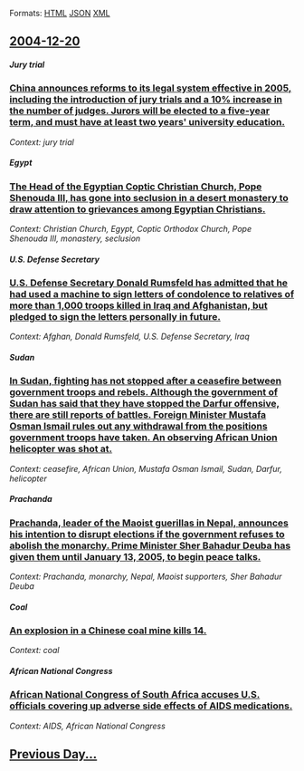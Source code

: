 
Formats: [HTML](2004/12/20/index.html)  [JSON](2004/12/20/index.json)  [XML](2004/12/20/index.xml)  

## [2004-12-20](/news/2004/12/20/index.md)

##### Jury trial
### [ China announces reforms to its legal system effective in 2005, including the introduction of jury trials and a 10% increase in the number of judges. Jurors will be elected to a five-year term, and must have at least two years' university education. ](/news/2004/12/20/china-announces-reforms-to-its-legal-system-effective-in-2005-including-the-introduction-of-jury-trials-and-a-10-increase-in-the-number-o.md)
_Context: jury trial_

##### Egypt
### [ The Head of the Egyptian Coptic Christian Church, Pope Shenouda&nbsp;III, has gone into seclusion in a desert monastery to draw attention to grievances among Egyptian Christians. ](/news/2004/12/20/the-head-of-the-egyptian-coptic-christian-church-pope-shenouda-nbsp-iii-has-gone-into-seclusion-in-a-desert-monastery-to-draw-attention-t.md)
_Context: Christian Church, Egypt, Coptic Orthodox Church, Pope Shenouda&nbsp;III, monastery, seclusion_

##### U.S. Defense Secretary
### [ U.S. Defense Secretary Donald Rumsfeld has admitted that he had used a machine to sign letters of condolence to relatives of more than 1,000 troops killed in Iraq and Afghanistan, but pledged to sign the letters personally in future. ](/news/2004/12/20/u-s-defense-secretary-donald-rumsfeld-has-admitted-that-he-had-used-a-machine-to-sign-letters-of-condolence-to-relatives-of-more-than-1-00.md)
_Context: Afghan, Donald Rumsfeld, U.S. Defense Secretary, Iraq_

##### Sudan
### [ In Sudan, fighting has not stopped after a ceasefire between government troops and rebels. Although the government of Sudan has said that they have stopped the Darfur offensive, there are still reports of battles. Foreign Minister Mustafa Osman Ismail rules out any withdrawal from the positions government troops have taken. An observing African Union helicopter was shot at. ](/news/2004/12/20/in-sudan-fighting-has-not-stopped-after-a-ceasefire-between-government-troops-and-rebels-although-the-government-of-sudan-has-said-that-t.md)
_Context: ceasefire, African Union, Mustafa Osman Ismail, Sudan, Darfur, helicopter_

##### Prachanda
### [ Prachanda, leader of the Maoist guerillas in Nepal, announces his intention to disrupt elections if the government refuses to abolish the monarchy. Prime Minister Sher Bahadur Deuba has given them until January 13, 2005, to begin peace talks. ](/news/2004/12/20/prachanda-leader-of-the-maoist-guerillas-in-nepal-announces-his-intention-to-disrupt-elections-if-the-government-refuses-to-abolish-the-m.md)
_Context: Prachanda, monarchy, Nepal, Maoist supporters, Sher Bahadur Deuba_

##### Coal
### [ An explosion in a Chinese coal mine kills 14. ](/news/2004/12/20/an-explosion-in-a-chinese-coal-mine-kills-14.md)
_Context: coal_

##### African National Congress
### [ African National Congress of South Africa accuses U.S. officials covering up adverse side effects of AIDS medications. ](/news/2004/12/20/african-national-congress-of-south-africa-accuses-u-s-officials-covering-up-adverse-side-effects-of-aids-medications.md)
_Context: AIDS, African National Congress_

## [Previous Day...](/news/2004/12/19/index.md)

